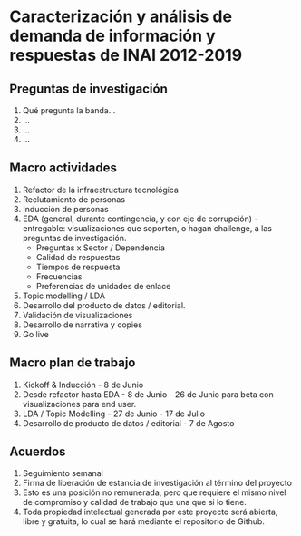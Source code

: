 # Caracterización y análisis de demanda de información y respuestas de INAI 2012-2019

## Preguntas de investigación
1. Qué pregunta la banda...
2. ...
3. ...
4. ...

## Macro actividades
1. Refactor de la infraestructura tecnológica
2. Reclutamiento de personas
4. Inducción de personas
5. EDA (general, durante contingencia, y con eje de corrupción) - entregable: visualizaciones que soporten, o hagan challenge, a las preguntas de investigación.
    - Preguntas x Sector / Dependencia
    - Calidad de respuestas
    - Tiempos de respuesta
    - Frecuencias
    - Preferencias de unidades de enlace
6. Topic modelling / LDA
7. Desarrollo del producto de datos / editorial.
8. Validación de visualizaciones
9. Desarrollo de narrativa y copies
10. Go live

## Macro plan de trabajo
1. Kickoff & Inducción - 8 de Junio
2. Desde refactor hasta EDA - 8 de Junio - 26 de Junio para beta con visualizaciones para end user.
3. LDA / Topic Modelling - 27 de Junio - 17 de Julio
4. Desarrollo de producto de datos / editorial - 7 de Agosto

## Acuerdos
1. Seguimiento semanal
2. Firma de liberación de estancia de investigación al término del proyecto
3. Esto es una posición no remunerada, pero que requiere el mismo nivel de compromiso y calidad de trabajo que una que si lo tiene.
4. Toda propiedad intelectual generada por este proyecto será abierta, libre y gratuita, lo cual se hará mediante el repositorio de Github.
